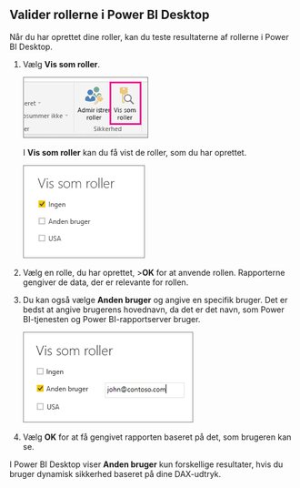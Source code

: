 ## <a name="validate-the-roles-within-power-bi-desktop"></a>Valider rollerne i Power BI Desktop
Når du har oprettet dine roller, kan du teste resultaterne af rollerne i Power BI Desktop.

1. Vælg **Vis som roller**. 

    ![](./media/rls-desktop-view-as-roles/powerbi-desktop-rls-view-as-roles.png)

    I **Vis som roller** kan du få vist de roller, som du har oprettet.

    ![](./media/rls-desktop-view-as-roles/powerbi-desktop-rls-view-as-roles-dialog.png)

3. Vælg en rolle, du har oprettet, >**OK** for at anvende rollen. Rapporterne gengiver de data, der er relevante for rollen. 

4. Du kan også vælge **Anden bruger** og angive en specifik bruger. Det er bedst at angive brugerens hovednavn, da det er det navn, som Power BI-tjenesten og Power BI-rapportserver bruger.

    ![](./media/rls-desktop-view-as-roles/powerbi-desktop-rls-other-user.png)

1. Vælg **OK** for at få gengivet rapporten baseret på det, som brugeren kan se. 

I Power BI Desktop viser **Anden bruger** kun forskellige resultater, hvis du bruger dynamisk sikkerhed baseret på dine DAX-udtryk. 

